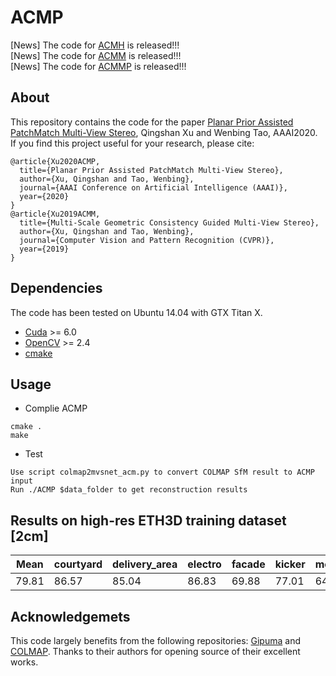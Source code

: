 # ACMP
[News] The code for [ACMH](https://github.com/GhiXu/ACMH) is released!!!  
[News] The code for [ACMM](https://github.com/GhiXu/ACMM) is released!!!  
[News] The code for [ACMMP](https://github.com/GhiXu/ACMMP) is released!!!  
## About
This repository contains the code for the paper [Planar Prior Assisted PatchMatch Multi-View Stereo](https://arxiv.org/abs/1912.11744), Qingshan Xu and Wenbing Tao, AAAI2020. If you find this project useful for your research, please cite:  
```
@article{Xu2020ACMP,  
  title={Planar Prior Assisted PatchMatch Multi-View Stereo}, 
  author={Xu, Qingshan and Tao, Wenbing}, 
  journal={AAAI Conference on Artificial Intelligence (AAAI)},
  year={2020}
}
@article{Xu2019ACMM,  
  title={Multi-Scale Geometric Consistency Guided Multi-View Stereo}, 
  author={Xu, Qingshan and Tao, Wenbing}, 
  journal={Computer Vision and Pattern Recognition (CVPR)},
  year={2019}
}
```
## Dependencies
The code has been tested on Ubuntu 14.04 with GTX Titan X.  
* [Cuda](https://developer.nvidia.com/zh-cn/cuda-downloads) >= 6.0
* [OpenCV](https://opencv.org/) >= 2.4
* [cmake](https://cmake.org/)
## Usage
* Complie ACMP
```  
cmake .  
make
```
* Test 
``` 
Use script colmap2mvsnet_acm.py to convert COLMAP SfM result to ACMP input   
Run ./ACMP $data_folder to get reconstruction results
```
## Results on high-res ETH3D training dataset [2cm]
| Mean   | courtyard | delivery_area | electro | facade | kicker | meadow | office | pipes  | playgroud | relief | relief_2 | terrace | terrains |
|--------|-----------|---------------|---------|--------|--------|--------|--------|--------|-----------|--------|----------|---------|----------|
| 79.81  | 86.57     | 85.04         | 86.83   | 69.88  | 77.01  | 64.88  | 75.81	 | 71.13  | 71.14     | 84.46  | 84.16    | 90.14	  | 90.50    |
## Acknowledgemets
This code largely benefits from the following repositories: [Gipuma](https://github.com/kysucix/gipuma) and [COLMAP](https://colmap.github.io/). Thanks to their authors for opening source of their excellent works.

